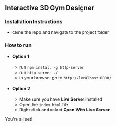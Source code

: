 ## Interactive 3D Gym Designer

### Installation Instructions
- clone the repo and navigate to the project folder
### How to run
- #### Option 1
    - run `npm install -g http-server`
    - run `http-server ./`
    - in your browser go to `http://localhost:8080/`
- #### Option 2
    - Make sure you have **Live Server** installed
    - Open the `index.html` file
    - Right click and select **Open With Live Server**

You're all set!!